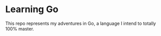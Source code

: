 # Learning Go
This repo represents my adventures in Go, a language I intend to totally 100% master.
